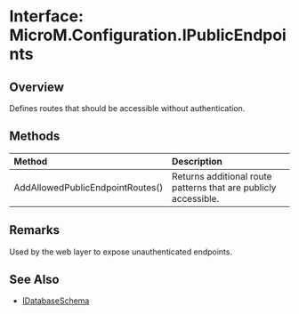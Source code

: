 # Interface: MicroM.Configuration.IPublicEndpoints

## Overview
Defines routes that should be accessible without authentication.

## Methods
| Method | Description |
|:------------|:-------------|
| AddAllowedPublicEndpointRoutes() | Returns additional route patterns that are publicly accessible. |

## Remarks
Used by the web layer to expose unauthenticated endpoints.

## See Also
- [IDatabaseSchema](IDatabaseSchema.md)
